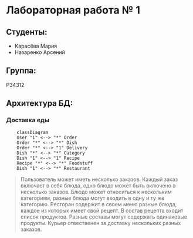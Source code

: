 # Лабораторная работа № 1

## Студенты:
- Карасёва Мария
- Назаренко Арсений

## Группа:
P34312

## Архитектура БД:
### Доставка еды
```mermaid
	classDiagram
	User "1" <--> "*" Order
	Order "*" <--> "*" Dish
	Order "*" <--> "1" Delivery
	Dish "*" <--> "*" Category
	Dish "1" <--> "1" Recipe
	Recipe "*" <--> "*" Foodstuff 
	Dish "1" <--> "*" Restaurant
```
> Пользователь может иметь несколько заказов. Каждый заказ включает в себя блюда, одно блюдо может быть включено в несколько заказов. Блюдо может относиться к нескольким категориям, разные блюда могут входить в одну и ту же категорию. Ресторан содержит в своем меню разные блюда, каждое из которых имеет свой рецепт. В состав рецепта входит список продуктов. Разные составы могут содержать одинаковые продукты. Курьер отвественен за доставку нескольких разных заказов.

